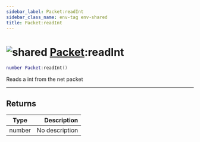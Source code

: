 ```yaml
---
sidebar_label: Packet:readInt
sidebar_class_name: env-tag env-shared
title: Packet:readInt
---
```


# <img src='/img/wiki/shared.png' alt='shared' classname='env-tag' /> [Packet](../packet/README.md):readInt

```lua
number Packet:readInt()
```

Reads a int from the net packet<br/>

-----------------
## Returns

| Type   | Description |
| ------ | ----------: |
| number | No description |
